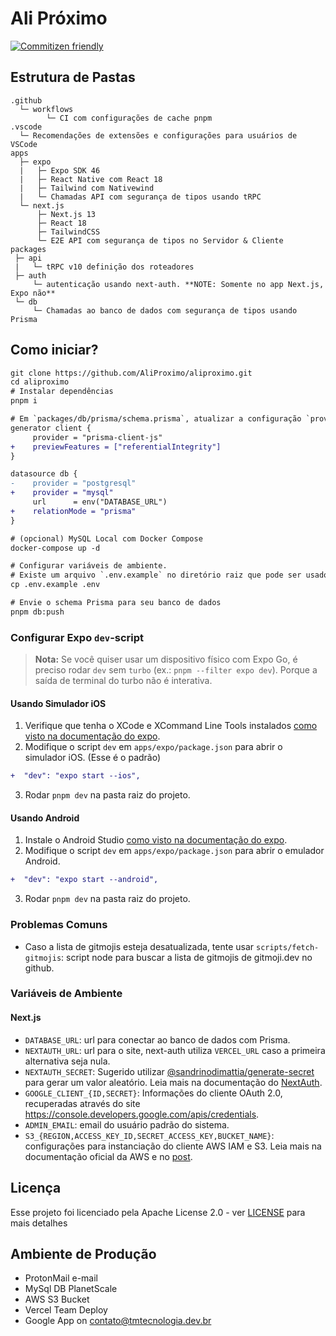 # Ali Próximo

[![Commitizen friendly](https://img.shields.io/badge/commitizen-friendly-brightgreen.svg)](http://commitizen.github.io/cz-cli/)

## Estrutura de Pastas

```text
.github
  └─ workflows
        └─ CI com configurações de cache pnpm
.vscode
  └─ Recomendações de extensões e configurações para usuários de VSCode
apps
  ├─ expo
  |   ├─ Expo SDK 46
  |   ├─ React Native com React 18
  |   ├─ Tailwind com Nativewind
  |   └─ Chamadas API com segurança de tipos usando tRPC
  └─ next.js
      ├─ Next.js 13
      ├─ React 18
      ├─ TailwindCSS
      └─ E2E API com segurança de tipos no Servidor & Cliente
packages
 ├─ api
 |   └─ tRPC v10 definição dos roteadores
 ├─ auth
     └─ autenticação usando next-auth. **NOTE: Somente no app Next.js, Expo não**
 └─ db
     └─ Chamadas ao banco de dados com segurança de tipos usando Prisma
```

## Como iniciar?

```diff
git clone https://github.com/AliProximo/aliproximo.git
cd aliproximo
# Instalar dependências
pnpm i

# Em `packages/db/prisma/schema.prisma`, atualizar a configuração `provider` para `mysql` ou utilize seu próprio provedor de banco de dados
generator client {
     provider = "prisma-client-js"
+    previewFeatures = ["referentialIntegrity"]
}

datasource db {
-    provider = "postgresql"
+    provider = "mysql"
     url      = env("DATABASE_URL")
+    relationMode = "prisma"
}

# (opcional) MySQL Local com Docker Compose
docker-compose up -d

# Configurar variáveis de ambiente.
# Existe um arquivo `.env.example` no diretório raiz que pode ser usado como referências
cp .env.example .env

# Envie o schema Prisma para seu banco de dados
pnpm db:push
```

### Configurar Expo `dev`-script

> **Nota:** Se você quiser usar um dispositivo físico com Expo Go, é preciso rodar `dev` sem `turbo` (ex.: `pnpm --filter expo dev`). Porque a saída de terminal do turbo não é interativa.

#### Usando Simulador iOS

1. Verifique que tenha o XCode e XCommand Line Tools instalados [como visto na documentação do expo](https://docs.expo.dev/workflow/ios-simulator/).
2. Modifique o script `dev` em `apps/expo/package.json` para abrir o simulador iOS. (Esse é o padrão)

```diff
+  "dev": "expo start --ios",
```

3. Rodar `pnpm dev` na pasta raiz do projeto.

#### Usando Android

1. Instale o Android Studio [como visto na documentação do expo](https://docs.expo.dev/workflow/android-studio-emulator/).
2. Modifique o script `dev` em `apps/expo/package.json` para abrir o emulador Android.

```diff
+  "dev": "expo start --android",
```

3. Rodar `pnpm dev` na pasta raiz do projeto.

### Problemas Comuns

- Caso a lista de gitmojis esteja desatualizada, tente usar `scripts/fetch-gitmojis`: script node para buscar a lista de gitmojis de gitmoji.dev no github.

### Variáveis de Ambiente

#### Next.js

- `DATABASE_URL`: url para conectar ao banco de dados com Prisma.
- `NEXTAUTH_URL`: url para o site, next-auth utiliza `VERCEL_URL` caso a primeira alternativa seja nula.
- `NEXTAUTH_SECRET`: Sugerido utilizar [@sandrinodimattia/generate-secret](https://github.com/sandrinodimattia/generate-secret) para gerar um valor aleatório. Leia mais na documentação do [NextAuth](https://next-auth.js.org/configuration/options#secret).
- `GOOGLE_CLIENT_{ID,SECRET}`: Informações do cliente OAuth 2.0, recuperadas através do site <https://console.developers.google.com/apis/credentials>.
- `ADMIN_EMAIL`: email do usuário padrão do sistema.
- `S3_{REGION,ACCESS_KEY_ID,SECRET_ACCESS_KEY,BUCKET_NAME}`: configurações para instanciação do cliente AWS IAM e S3. Leia mais na documentação oficial da AWS e no [post](https://betterprogramming.pub/how-to-upload-files-to-amazon-s3-from-nextjs-app-b7ef1909976b).

## Licença

Esse projeto foi licenciado pela Apache License 2.0 - ver [LICENSE](LICENSE) para mais detalhes

## Ambiente de Produção

- ProtonMail e-mail
- MySql DB PlanetScale
- AWS S3 Bucket
- Vercel Team Deploy
- Google App on <contato@tmtecnologia.dev.br>

